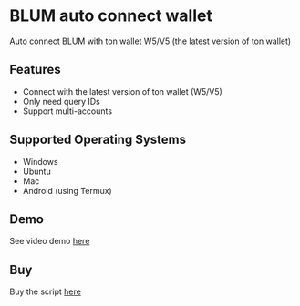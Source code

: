 # BLUM auto connect wallet

Auto connect BLUM with ton wallet W5/V5 (the latest version of ton wallet)

## Features

- Connect with the latest version of ton wallet (W5/V5)
- Only need query IDs
- Support multi-accounts

## Supported Operating Systems

- Windows
- Ubuntu
- Mac
- Android (using Termux)

## Demo
See video demo [here](https://drive.google.com/file/d/1nV6bRr5txnYycbZ6KcjQ-fZ4RntWoqv2/view?usp=drive_link)

## Buy
Buy the script [here](https://t.me/dz_auto_store/3)
